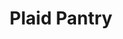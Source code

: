 ---
title: "Plaid Pantry"
url: /beaverton/plaid-pantry-southwest-allen-boulevard/
shop: Lebensmittel
---